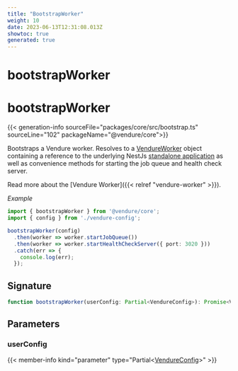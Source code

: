 ```yaml
---
title: "BootstrapWorker"
weight: 10
date: 2023-06-13T12:31:08.013Z
showtoc: true
generated: true
---
```

<!-- This file was generated from the Vendure source. Do not modify. Instead, re-run the "docs:build" script -->

# bootstrapWorker
<div class="symbol">


# bootstrapWorker

{{< generation-info sourceFile="packages/core/src/bootstrap.ts" sourceLine="102" packageName="@vendure/core">}}

Bootstraps a Vendure worker. Resolves to a <a href='/typescript-api/worker/vendure-worker#vendureworker'>VendureWorker</a> object containing a reference to the underlying
NestJs [standalone application](https://docs.nestjs.com/standalone-applications) as well as convenience
methods for starting the job queue and health check server.

Read more about the [Vendure Worker]({{< relref "vendure-worker" >}}).

*Example*

```TypeScript
import { bootstrapWorker } from '@vendure/core';
import { config } from './vendure-config';

bootstrapWorker(config)
  .then(worker => worker.startJobQueue())
  .then(worker => worker.startHealthCheckServer({ port: 3020 }))
  .catch(err => {
    console.log(err);
  });
```

## Signature

```TypeScript
function bootstrapWorker(userConfig: Partial<VendureConfig>): Promise<VendureWorker>
```
## Parameters

### userConfig

{{< member-info kind="parameter" type="Partial&#60;<a href='/typescript-api/configuration/vendure-config#vendureconfig'>VendureConfig</a>&#62;" >}}

</div>

